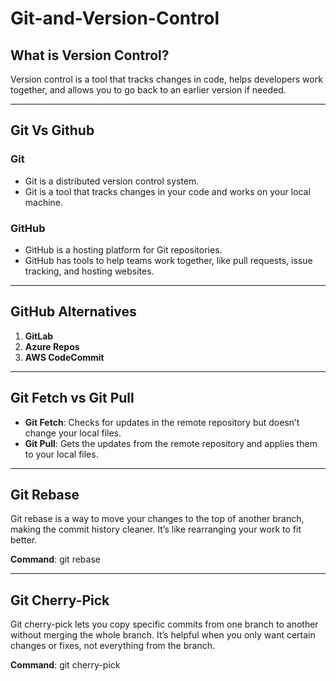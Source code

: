 # Git-and-Version-Control

## What is Version Control?
Version control is a tool that tracks changes in code, helps developers work together, and allows you to go back to an earlier version if needed.

---

## Git Vs Github
### **Git**
- Git is a distributed version control system.
- Git is a tool that tracks changes in your code and works on your local machine.

### **GitHub**
- GitHub is a hosting platform for Git repositories.
- GitHub has tools to help teams work together, like pull requests, issue tracking, and hosting websites.

---

## GitHub Alternatives
1. **GitLab**
2. **Azure Repos**
3. **AWS CodeCommit**

---

## Git Fetch vs Git Pull
- **Git Fetch**: Checks for updates in the remote repository but doesn’t change your local files.
- **Git Pull**: Gets the updates from the remote repository and applies them to your local files.

---

## Git Rebase
Git rebase is a way to move your changes to the top of another branch, making the commit history cleaner. It’s like rearranging your work to fit better.

**Command**:
git rebase <branch>

---

## Git Cherry-Pick
Git cherry-pick lets you copy specific commits from one branch to another without merging the whole branch. It’s helpful when you only want certain changes or fixes, not everything from the branch.

**Command**:
git cherry-pick <commit-hash>